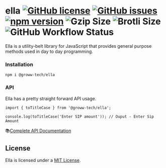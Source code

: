 # ella [![GitHub license](https://img.shields.io/github/license/Groww/ella?color=51C838)](https://github.com/Groww/ella/blob/main/LICENSE) [![GitHub issues](https://img.shields.io/github/issues/Groww/ella?color=51C838)](https://github.com/Groww/ella/issues) [![npm version](https://badge.fury.io/js/@groww-tech%2Fella.svg)](https://badge.fury.io/js/@groww-tech%2Fella) <img src="https://img.badgesize.io/https://unpkg.com/@groww-tech/ella@0.0.3/dist/index.js?compression=gzip&color=51C838" alt="Gzip Size"> <img src="https://img.badgesize.io/https://unpkg.com/@groww-tech/ella@0.0.3/dist/index.js?compression=brotli&color=51C838" alt="Brotli Size"> ![GitHub Workflow Status](https://img.shields.io/github/workflow/status/Groww/ella/Build?color=51C838)
Ella is a utility-belt library for JavaScript that provides general purpose methods used in day to day programming.


### Installation

```console
npm i @groww-tech/ella
```

### API

Ella has a pretty straight forward API usage.

```
import { toTitleCase } from '@groww-tech/ella';

console.log(toTitleCase('Enter SIP amount')); // Ouput - Enter Sip Amount
```

📚[Complete API Documentation](https://groww.github.io/ella/)

## License

Ella is licensed under a [MIT License](./LICENSE).
